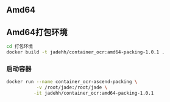 ## Amd64

## Amd64打包环境

```bash
cd 打包环境
docker build -t jadehh/container_ocr:amd64-packing-1.0.1 .
```

### 启动容器

```bash
docker run --name container_ocr-ascend-packing \
           -v /root/jade:/root/jade \
          -it jadehh/container_ocr:amd64-packing-1.0.1
```
